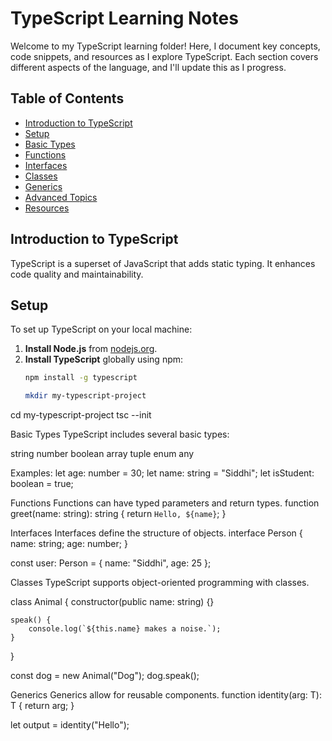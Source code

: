 # TypeScript Learning Notes

Welcome to my TypeScript learning folder! Here, I document key concepts, code snippets, and resources as I explore TypeScript. Each section covers different aspects of the language, and I'll update this as I progress.

## Table of Contents
- [Introduction to TypeScript](#introduction-to-typescript)
- [Setup](#setup)
- [Basic Types](#basic-types)
- [Functions](#functions)
- [Interfaces](#interfaces)
- [Classes](#classes)
- [Generics](#generics)
- [Advanced Topics](#advanced-topics)
- [Resources](#resources)

## Introduction to TypeScript
TypeScript is a superset of JavaScript that adds static typing. It enhances code quality and maintainability.

## Setup
To set up TypeScript on your local machine:
1. **Install Node.js** from [nodejs.org](https://nodejs.org/).
2. **Install TypeScript** globally using npm:
   ```bash
   npm install -g typescript

   mkdir my-typescript-project
cd my-typescript-project
tsc --init

Basic Types
TypeScript includes several basic types:

string
number
boolean
array
tuple
enum
any

Examples:
let age: number = 30;
let name: string = "Siddhi";
let isStudent: boolean = true;

Functions
Functions can have typed parameters and return types.
function greet(name: string): string {
    return `Hello, ${name}`;
}

Interfaces
Interfaces define the structure of objects.
interface Person {
    name: string;
    age: number;
}

const user: Person = {
    name: "Siddhi",
    age: 25
};


Classes
TypeScript supports object-oriented programming with classes.

class Animal {
    constructor(public name: string) {}

    speak() {
        console.log(`${this.name} makes a noise.`);
    }
}

const dog = new Animal("Dog");
dog.speak();


Generics
Generics allow for reusable components.
function identity<T>(arg: T): T {
    return arg;
}

let output = identity<string>("Hello");




